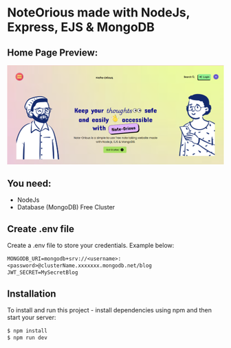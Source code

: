 # NoteOrious made with NodeJs, Express, EJS & MongoDB

## Home Page Preview:
<img src="https://github.com/prathamdmehta/noteorious/blob/main/public/img/home-page.png">

## You need:
- NodeJs
- Database (MongoDB) Free Cluster

## Create .env file
Create a .env file to store your credentials. Example below:

```
MONGODB_URI=mongodb+srv://<username>:<password>@clusterName.xxxxxxx.mongodb.net/blog
JWT_SECRET=MySecretBlog
```

## Installation
To install and run this project - install dependencies using npm and then start your server:

```
$ npm install
$ npm run dev
```
